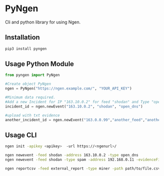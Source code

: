 PyNgen
======

Cli and python library for using Ngen.

Installation
------------

```bash
pip3 install pyngen
```

Usage Python Module
-------------------

```python
from pyngen import PyNgen

#Create object PyNgen
ngen = PyNgen("https://ngen.example.com/", "YOUR_API_KEY")

#Minimum data required.
#Add a new Incident for IP "163.10.0.2" for feed "shodan" and Type "open_dns"
incident_id = ngen.newEvent("163.10.0.2", "shodan", "open_dns")

#upload with txt evidence
another_incident_id = ngen.newEvent("163.0.0.99","another_feed","another_incident_type", evidence_text="text_evidence", notes="Notes for this incident", impact="low", urgency="medium")

```


Usage CLI
---------

```bash
ngen init -apikey <apikey>  -url https://<ngenurl>/
```

```bash
ngen newevent -feed shodan -address 163.10.0.2 -type open_dns
ngen newevent -feed shodan -type spam -address 192.168.0.11 -evidenceFile /tmp/test.txt,/tmp/test2.txt -evidenceText "evidence example text"
```

```bash
ngen reportcsv -feed external_report -type miner -path path/to/file.csv  -addressheader ip
```

